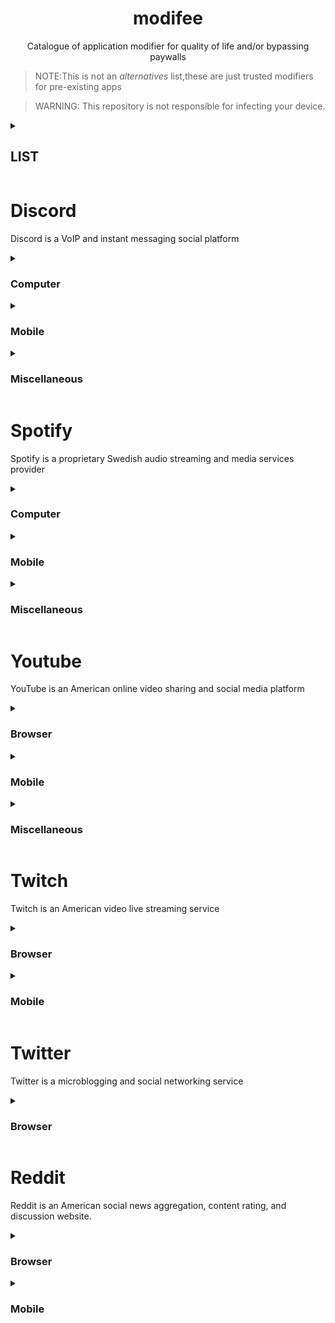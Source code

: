<h1 align="center">modifee</h1>
<p align="center">Catalogue of application modifier for quality of life and/or bypassing paywalls</p>

> NOTE:This is not an *alternatives* list,these are just trusted modifiers for pre-existing apps

> WARNING: This repository is not responsible for infecting your device.

<details><summary><h2> LIST</h2></summary>

* [Discord](#discord)
* [Spotify](#spotify)
* [Youtube](#youtube)
* [Twitch](#twitch)
* [Twitter](#twitter)
* [Reddit](#reddit)
</details>

# Discord
Discord is a VoIP and instant messaging social platform


<details><summary><h3>Computer</h3></summary>

#### [Powercord](https://github.com/powercord-org/powercord)<img src="https://raw.githubusercontent.com/MeFinity/YAPR/pain/logo/windows.png" width="20" height="20"/><img src="https://raw.githubusercontent.com/MeFinity/YAPR/pain/logo/linux.png" width="20" height="20"/><img src="https://raw.githubusercontent.com/MeFinity/YAPR/pain/logo/apple.png" width="17" height="20"/>
A lightweight discord client mod focused on simplicity and performance.

#### [BetterDiscord](https://github.com/BetterDiscord/BetterDiscord)<img src="https://raw.githubusercontent.com/MeFinity/YAPR/pain/logo/windows.png" width="20" height="20"/><img src="https://raw.githubusercontent.com/MeFinity/YAPR/pain/logo/linux.png" width="20" height="20"/><img src="https://raw.githubusercontent.com/MeFinity/YAPR/pain/logo/apple.png" width="17" height="20"/>
Better Discord enhances Discord desktop app with new features.

#### [Goosemod](https://github.com/GooseMod/GooseMod)<img src="https://raw.githubusercontent.com/MeFinity/YAPR/pain/logo/windows.png" width="20" height="20"/><img src="https://raw.githubusercontent.com/MeFinity/YAPR/pain/logo/linux.png" width="20" height="20"/><img src="https://raw.githubusercontent.com/MeFinity/YAPR/pain/logo/apple.png" width="17" height="20"/><img src="https://raw.githubusercontent.com/MeFinity/YAPR/pain/logo/chromium.png" width="20" height="20"/><img src="https://raw.githubusercontent.com/MeFinity/YAPR/pain/logo/firefox.png" width="20" height="20"/>
GooseMod is a new, store-driven Discord mod. 

#### [OpenAsar](https://github.com/GooseMod/OpenAsar)<img src="https://raw.githubusercontent.com/MeFinity/YAPR/pain/logo/windows.png" width="20" height="20"/><img src="https://raw.githubusercontent.com/MeFinity/YAPR/pain/logo/linux.png" width="20" height="20"/><img src="https://raw.githubusercontent.com/MeFinity/YAPR/pain/logo/apple.png" width="17" height="20"/>
Open-source alternative of Discord desktop's app.asar

#### [Cumcord](https://github.com/Cumcord/Cumcord)<img src="https://raw.githubusercontent.com/MeFinity/YAPR/pain/logo/windows.png" width="20" height="20"/><img src="https://raw.githubusercontent.com/MeFinity/YAPR/pain/logo/linux.png" width="20" height="20"/><img src="https://raw.githubusercontent.com/MeFinity/YAPR/pain/logo/apple.png" width="17" height="20"/><img src="https://raw.githubusercontent.com/MeFinity/YAPR/pain/logo/chromium.png" width="20" height="20"/><img src="https://raw.githubusercontent.com/MeFinity/YAPR/pain/logo/firefox.png" width="20" height="20"/>
A Discord client mod for your Discord client mod. 
 
#### [BeautifulDiscord](https://github.com/leovoel/BeautifulDiscord)<img src="https://raw.githubusercontent.com/MeFinity/YAPR/pain/logo/windows.png" width="20" height="20"/><img src="https://raw.githubusercontent.com/MeFinity/YAPR/pain/logo/linux.png" width="20" height="20"/><img src="https://raw.githubusercontent.com/MeFinity/YAPR/pain/logo/apple.png" width="17" height="20"/>
 Adds custom CSS support to Discord.

</details>

<details><summary><h3>Mobile</h3></summary>

#### [Aliucord](https://github.com/Aliucord/Aliucord)<img src="https://raw.githubusercontent.com/MeFinity/YAPR/pain/logo/android.png" width="20" height="15"/>
A modification for the Discord Android App

#### [Enmity](https://github.com/enmity-mod/enmity)<img src="https://raw.githubusercontent.com/MeFinity/YAPR/pain/logo/apple.png" width="17" height="20"/>
The power of addons, all in your hand.
</details>

<details><summary><h3>Miscellaneous</h3></summary>

#### [CustomRP](https://github.com/maximmax42/Discord-CustomRP)<img src="https://raw.githubusercontent.com/MeFinity/YAPR/pain/logo/windows.png" width="20" height="20"/>
Custom Discord Rich Presence Manager for Windows

#### [PreMiD](https://github.com/PreMiD/PreMiD)<img src="https://raw.githubusercontent.com/MeFinity/YAPR/pain/logo/windows.png" width="20" height="20"/><img src="https://raw.githubusercontent.com/MeFinity/YAPR/pain/logo/linux.png" width="20" height="20"/><img src="https://raw.githubusercontent.com/MeFinity/YAPR/pain/logo/apple.png" width="17" height="20"/><img src="https://raw.githubusercontent.com/MeFinity/YAPR/pain/logo/chromium.png" width="20" height="20"/><img src="https://raw.githubusercontent.com/MeFinity/YAPR/pain/logo/firefox.png" width="20" height="20"/><img src="https://raw.githubusercontent.com/MeFinity/YAPR/pain/logo/safari.png" width="25" height="25"/>
 Your Rich Presence for web services!
 
#### [CustomDiscordRPC](https://github.com/shotav/CustomDiscordRPC)<img src="https://raw.githubusercontent.com/MeFinity/YAPR/pain/logo/windows.png" width="20" height="20"/>
Customizable Discord Rich Presence Client for Windows.

 </details>

# Spotify
Spotify is a proprietary Swedish audio streaming and media services provider

<details><summary><h3>Computer</h3></summary>

#### [Spicetify](https://github.com/spicetify/spicetify-cli)<img src="https://raw.githubusercontent.com/MeFinity/YAPR/pain/logo/windows.png" width="20" height="20"/><img src="https://raw.githubusercontent.com/MeFinity/YAPR/pain/logo/linux.png" width="20" height="20"/><img src="https://raw.githubusercontent.com/MeFinity/YAPR/pain/logo/apple.png" width="17" height="20"/>
Commandline tool to customize Spotify client.

#### [BlockTheSpot](https://github.com/mrpond/BlockTheSpot)<img src="https://raw.githubusercontent.com/MeFinity/YAPR/pain/logo/windows.png" width="20" height="20"/>
Video, audio & banner adblock/skip for Spotify

#### [SpotX](https://github.com/amd64fox/SpotX)<img src="https://raw.githubusercontent.com/MeFinity/YAPR/pain/logo/windows.png" width="20" height="20"/>
Blocking ads and updates for the desktop version of Spotify, disabling podcasts and something else.
 
 #### [Spotify Adblock macOS](https://github.com/r1olo/spotify-adblock-macos)<img src="https://raw.githubusercontent.com/MeFinity/YAPR/pain/logo/apple.png" width="17" height="20"/>
 Spotify Adblocker for macOS
 
#### [Spotify Adblock](https://github.com/abba23/spotify-adblock)<img src="https://raw.githubusercontent.com/MeFinity/YAPR/pain/logo/linux.png" width="20" height="20"/><img src="https://raw.githubusercontent.com/MeFinity/YAPR/pain/logo/apple.png" width="17" height="20"/>
 Adblocker for Spotify
 
#### [Unspotify](https://git.tcp.direct/dg/Unspotify)<img src="https://raw.githubusercontent.com/MeFinity/YAPR/pain/logo/windows.png" width="20" height="20"/>
 Unspotify is a project that removes advertising, restrictions in the Spotify client on Windows that exist if you do not have a premium.

</details>

<details><summary><h3>Mobile</h3></summary>

#### [xManager](https://github.com/xManager-v2/xManager-Spotify)<img src="https://raw.githubusercontent.com/MeFinity/YAPR/pain/logo/android.png" width="20" height="15"/>
An android application where you can manage and install all versions of the spotify app.
 
#### [Spotify++](https://spotify.sethusenthil.com)<img src="https://raw.githubusercontent.com/MeFinity/YAPR/pain/logo/apple.png" width="17" height="20"/> **NOT OPEN SOURCE**
Streaming licensed music service in high quality with a partially hacked premium subscription.

</details>

<details><summary><h3>Miscellaneous</h3></summary>

#### [EZBlocker](https://github.com/Xeroday/Spotify-Ad-Blocker)<img src="https://raw.githubusercontent.com/MeFinity/YAPR/pain/logo/windows.png" width="20" height="20"/>
 A Spotify Ad Blocker for Windows
 
 #### [CLSpotify](https://github.com/agent255/clspotify)<img src="https://raw.githubusercontent.com/MeFinity/YAPR/pain/logo/windows.png" width="20" height="20"/>
Spotify song downloader without injecting into the windows client
 
#### [Spotify Downloader](https://github.com/spotDL/spotify-downloader)<img src="https://raw.githubusercontent.com/MeFinity/YAPR/pain/logo/windows.png" width="20" height="20"/><img src="https://raw.githubusercontent.com/MeFinity/YAPR/pain/logo/linux.png" width="20" height="20"/><img src="https://raw.githubusercontent.com/MeFinity/YAPR/pain/logo/apple.png" width="17" height="20"/>
Download your Spotify playlists and songs

#### [SpotiFlyer](https://github.com/Shabinder/SpotiFlyer)<img src="https://raw.githubusercontent.com/MeFinity/YAPR/pain/logo/windows.png" width="20" height="20"/><img src="https://raw.githubusercontent.com/MeFinity/YAPR/pain/logo/linux.png" width="20" height="20"/><img src="https://raw.githubusercontent.com/MeFinity/YAPR/pain/logo/apple.png" width="17" height="20"/><img src="https://raw.githubusercontent.com/MeFinity/YAPR/pain/logo/android.png" width="20" height="15"/>
Kotlin Multiplatform Music Downloader
 
#### [LyricsX](https://github.com/ddddxxx/LyricsX)<img src="https://raw.githubusercontent.com/MeFinity/YAPR/pain/logo/linux.png" width="20" height="20"/><img src="https://raw.githubusercontent.com/MeFinity/YAPR/pain/logo/apple.png" width="17" height="20"/>
🎶 Ultimate lyrics app for macOS.
 
#### [Exportify](https://github.com/watsonbox/exportify)<img src="https://raw.githubusercontent.com/MeFinity/YAPR/pain/logo/chromium.png" width="20" height="20"/><img src="https://raw.githubusercontent.com/MeFinity/YAPR/pain/logo/firefox.png" width="20" height="20"/><img src="https://raw.githubusercontent.com/MeFinity/YAPR/pain/logo/safari.png" width="25" height="25"/>
Export/Backup Spotify playlists using the Web API
 
 #### [Soggfy](https://github.com/Rafiuth/Soggfy)<img src="https://raw.githubusercontent.com/MeFinity/YAPR/pain/logo/windows.png" width="20" height="20"/>
SpotifyOggDumper
 
#### [Spytify](https://github.com/jwallet/spy-spotify/)<img src="https://raw.githubusercontent.com/MeFinity/YAPR/pain/logo/windows.png" width="20" height="20"/>
 🎤 Records Spotify to mp3 without ads and adds media tags to the files 🎵

 </details>

# Youtube
YouTube is an American online video sharing and social media platform

<details><summary><h3>Browser</h3></summary>
 
 #### [Enhancer for Youtube™](https://www.mrfdev.com/enhancer-for-youtube)<img src="https://raw.githubusercontent.com/MeFinity/YAPR/pain/logo/chromium.png" width="20" height="20"/><img src="https://raw.githubusercontent.com/MeFinity/YAPR/pain/logo/firefox.png" width="20" height="20"/> **NOT OPEN SOURCE**
 Get the most trustworthy extension to improve your user experience on YouTube!

#### [Simple YouTube Age Restriction Bypass](https://github.com/zerodytrash/Simple-YouTube-Age-Restriction-Bypass)<img src="https://raw.githubusercontent.com/MeFinity/YAPR/pain/logo/chromium.png" width="20" height="20"/><img src="https://raw.githubusercontent.com/MeFinity/YAPR/pain/logo/firefox.png" width="20" height="20"/>
A simple browser extension to bypass YouTube's age verification

#### [SponsorBlock](https://github.com/ajayyy/SponsorBlock)<img src="https://raw.githubusercontent.com/MeFinity/YAPR/pain/logo/chromium.png" width="20" height="20"/><img src="https://raw.githubusercontent.com/MeFinity/YAPR/pain/logo/firefox.png" width="20" height="20"/>
Skip YouTube video sponsors

#### [Return Youtube Dislike](https://github.com/Anarios/return-youtube-dislike)<img src="https://raw.githubusercontent.com/MeFinity/YAPR/pain/logo/chromium.png" width="20" height="20"/><img src="https://raw.githubusercontent.com/MeFinity/YAPR/pain/logo/firefox.png" width="20" height="20"/>
Chrome extension to return youtube dislikes

#### [ImprovedTube](https://github.com/code-for-charity/YouTube-Extension)<img src="https://raw.githubusercontent.com/MeFinity/YAPR/pain/logo/chromium.png" width="20" height="20"/><img src="https://raw.githubusercontent.com/MeFinity/YAPR/pain/logo/firefox.png" width="20" height="20"/><img src="https://raw.githubusercontent.com/MeFinity/YAPR/pain/logo/safari.png" width="25" height="25"/>
 YouTube Extension

</details>

<details><summary><h3>Mobile</h3></summary>

#### [ReVanced](https://github.com/revanced)<img src="https://raw.githubusercontent.com/MeFinity/YAPR/pain/logo/android.png" width="20" height="15"/>
Continuing the legacy of Vanced

</details>

<details><summary><h3>Miscellaneous</h3></summary>

#### [youtube-dl](https://github.com/ytdl-org/youtube-dl)<img src="https://raw.githubusercontent.com/MeFinity/YAPR/pain/logo/windows.png" width="20" height="20"/><img src="https://raw.githubusercontent.com/MeFinity/YAPR/pain/logo/linux.png" width="20" height="20"/><img src="https://raw.githubusercontent.com/MeFinity/YAPR/pain/logo/apple.png" width="17" height="20"/>
Command-line program to download videos

#### [yt-dlp](https://github.com/yt-dlp/yt-dlp)<img src="https://raw.githubusercontent.com/MeFinity/YAPR/pain/logo/windows.png" width="20" height="20"/><img src="https://raw.githubusercontent.com/MeFinity/YAPR/pain/logo/linux.png" width="20" height="20"/><img src="https://raw.githubusercontent.com/MeFinity/YAPR/pain/logo/apple.png" width="17" height="20"/>
A youtube-dl fork with additional features and fixes

</details>

# Twitch
Twitch is an American video live streaming service

<details><summary><h3>Browser</h3></summary>
 
 #### [BetterTTV](https://github.com/night/betterttv)<img src="https://raw.githubusercontent.com/MeFinity/YAPR/pain/logo/chromium.png" width="20" height="20"/><img src="https://raw.githubusercontent.com/MeFinity/YAPR/pain/logo/firefox.png" width="20" height="20"/>
 Enhance Twitch with new features, emotes, and more
 
 #### [SevenTV](https://github.com/SevenTV/SevenTV)<img src="https://raw.githubusercontent.com/MeFinity/YAPR/pain/logo/chromium.png" width="20" height="20"/><img src="https://raw.githubusercontent.com/MeFinity/YAPR/pain/logo/firefox.png" width="20" height="20"/>
 An emote extension for Twitch and YouTube
 
 #### [FrankerFaceZ](https://github.com/FrankerFaceZ/FrankerFaceZ)<img src="https://raw.githubusercontent.com/MeFinity/YAPR/pain/logo/chromium.png" width="20" height="20"/>
 Get custom emotes and tons of new features you'll never want to go without.
 
 #### [TTV.LOL](https://github.com/TTV-LOL/extensions)<img src="https://raw.githubusercontent.com/MeFinity/YAPR/pain/logo/chromium.png" width="20" height="20"/><img src="https://raw.githubusercontent.com/MeFinity/YAPR/pain/logo/firefox.png" width="20" height="20"/>
 Adblocking for your favorite streaming website.
 
 #### [VideoAdblockForTwitch](https://github.com/cleanlock/VideoAdBlockForTwitch)<img src="https://raw.githubusercontent.com/MeFinity/YAPR/pain/logo/chromium.png" width="20" height="20"/><img src="https://raw.githubusercontent.com/MeFinity/YAPR/pain/logo/firefox.png" width="20" height="20"/>
 Blocks Ads on Twitch.tv.
 
 #### [Purple Adblock](https://github.com/arthurbolsoni/Purple-adblock)<img src="https://raw.githubusercontent.com/MeFinity/YAPR/pain/logo/chromium.png" width="20" height="20"/><img src="https://raw.githubusercontent.com/MeFinity/YAPR/pain/logo/firefox.png" width="20" height="20"/>
 Adblock for the twitch using server side signature
 
 #### [Twitch Previews](https://github.com/MarkM-dev/Twitch-Previews)<img src="https://raw.githubusercontent.com/MeFinity/YAPR/pain/logo/chromium.png" width="20" height="20"/><img src="https://raw.githubusercontent.com/MeFinity/YAPR/pain/logo/firefox.png" width="20" height="20"/>
 A bunch of quality of life improvement features to twitch.
 
 </details>
 
<details><summary><h3>Mobile</h3></summary>
 
 #### [BTTV Android](https://github.com/bttv-android/bttv)<img src="https://raw.githubusercontent.com/MeFinity/YAPR/pain/logo/android.png" width="20" height="15"/>
 A mod of the Twitch Android Mobile App adding BetterTTV, FrankerFaceZ and 7TV emote
 
 #### [TwitchMod](https://t.me/pubTw)<img src="https://raw.githubusercontent.com/MeFinity/YAPR/pain/logo/android.png" width="20" height="15"/> **NOT OPEN SOURCE**
 TwitchMod is a modded version of Android Twitch Application.
 
 </details>

# Twitter
Twitter is a microblogging and social networking service
<details><summary><h3>Browser</h3></summary>

#### [Tweak New Twitter](https://github.com/insin/tweak-new-twitter)<img src="https://raw.githubusercontent.com/MeFinity/YAPR/pain/logo/chromium.png" width="20" height="20"/><img src="https://raw.githubusercontent.com/MeFinity/YAPR/pain/logo/firefox.png" width="20" height="20"/>
Browser extension which removes algorithmic content from Twitter, hides news & trends, lets you control which shared tweets appear on your timeline, and adds other UI improvements

#### [Minimal Twitter](https://github.com/thomaswang/minimal-twitter)<img src="https://raw.githubusercontent.com/MeFinity/YAPR/pain/logo/chromium.png" width="20" height="20"/><img src="https://raw.githubusercontent.com/MeFinity/YAPR/pain/logo/firefox.png" width="20" height="20"/>
Declutter your Twitter web experience

#### [Better Twitter](https://github.com/oslego/better-twitter)<img src="https://raw.githubusercontent.com/MeFinity/YAPR/pain/logo/chromium.png" width="20" height="20"/><img src="https://raw.githubusercontent.com/MeFinity/YAPR/pain/logo/firefox.png" width="20" height="20"/>
Hide what's not important for you on Twitter.com

#### [Twitter Misc](https://addons.mozilla.org/en-US/firefox/addon/twitter-old-ui/)<img src="https://raw.githubusercontent.com/MeFinity/YAPR/pain/logo/firefox.png" width="20" height="20"/> **NOT OPEN SOURCE**
Miscellaneous functions related to Twitter

#### [BetterTweetDeck](https://github.com/eramdam/BetterTweetDeck)<img src="https://raw.githubusercontent.com/MeFinity/YAPR/pain/logo/chromium.png" width="20" height="20"/><img src="https://raw.githubusercontent.com/MeFinity/YAPR/pain/logo/firefox.png" width="20" height="20"/>
Adds some nice options on TweetDeck to provide a better experience on the webapp
 
 </details>
 
# Reddit
 Reddit is an American social news aggregation, content rating, and discussion website.
<details><summary><h3>Browser</h3></summary>
 
#### [Reddit Enhancement Suite](https://github.com/honestbleeps/Reddit-Enhancement-Suite)<img src="https://raw.githubusercontent.com/MeFinity/YAPR/pain/logo/chromium.png" width="20" height="20"/><img src="https://raw.githubusercontent.com/MeFinity/YAPR/pain/logo/firefox.png" width="20" height="20"/>
community-driven unofficial browser extension for reddit
 
#### [Reddit Moderator Toolbox](https://github.com/toolbox-team/reddit-moderator-toolbox)<img src="https://raw.githubusercontent.com/MeFinity/YAPR/pain/logo/chromium.png" width="20" height="20"/><img src="https://raw.githubusercontent.com/MeFinity/YAPR/pain/logo/firefox.png" width="20" height="20"/>
Moderator toolbox for reddit extension development.
 
#### [Old Reddit Redirect](https://github.com/tom-james-watson/old-reddit-redirect)<img src="https://raw.githubusercontent.com/MeFinity/YAPR/pain/logo/chromium.png" width="20" height="20"/><img src="https://raw.githubusercontent.com/MeFinity/YAPR/pain/logo/firefox.png" width="20" height="20"/>
Ensure Reddit always loads the old design 
 
#### [Tweaks for Reddit](https://github.com/bermudalocket/Tweaks-for-Reddit)<img src="https://raw.githubusercontent.com/MeFinity/YAPR/pain/logo/safari.png" width="25" height="25"/>
A Safari App Extension that makes Reddit suck just a little bit less on Safari 13+. 
 
#### [Remove Reddit App Promos](https://gitlab.com/chriscampbell/remove-reddit-app-promos)<img src="https://raw.githubusercontent.com/MeFinity/YAPR/pain/logo/firefox.png" width="20" height="20"/>
 A small Firefox extension which removes the banners and promos trying to get you to install the Reddit app
 
 </details>
 
<details><summary><h3>Mobile</h3></summary>
 
#### [AmuletApp](https://github.com/RedditVanced/AmuletApp)<img src="https://raw.githubusercontent.com/MeFinity/YAPR/pain/logo/android.png" width="20" height="15"/>
 A modified reddit app for android
 
</details>

